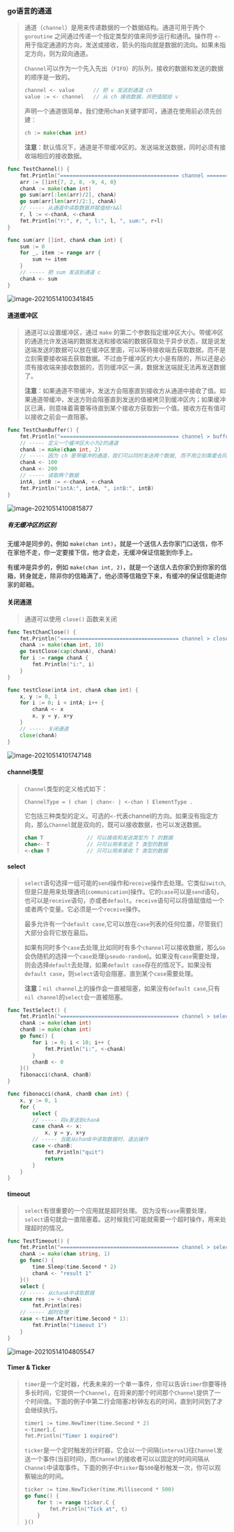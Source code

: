 ### go语言的通道

>   通道（`channel`）是用来传递数据的一个数据结构。通道可用于两个 `goroutine` 之间通过传递一个指定类型的值来同步运行和通讯。操作符 `<-` 用于指定通道的方向，发送或接收，箭头的指向就是数据的流向。如果未指定方向，则为双向通道。
>
>   `Channel`可以作为一个先入先出（`FIFO`）的队列，接收的数据和发送的数据的顺序是一致的。
>
>   ```go
>   channel <- value      // 把 v 发送到通道 ch
>   value := <- channel   // 从 ch 接收数据，并把值赋给 v
>   ```
>
>   声明一个通道很简单，我们使用chan关键字即可，通道在使用前必须先创建：
>
>   ```go
>   ch := make(chan int)
>   ```
>
>   **注意**：默认情况下，通道是不带缓冲区的。发送端发送数据，同时必须有接收端相应的接收数据。

```go
func TestChannel() {
	fmt.Println("====================================== channel ===========================")
	arr := []int{7, 2, 8, -9, 4, 0}
	chanA := make(chan int)
	go sum(arr[:len(arr)/2], chanA)
	go sum(arr[len(arr)/2:], chanA)
    // ----- 从通道中读取数据并赋值给r&&l
	r, l := <-chanA, <-chanA
	fmt.Println("r:", r, ", l:", l, ", sum:", r+l)
}

func sum(arr []int, chanA chan int) {
	sum := 0
	for _, item := range arr {
		sum += item
	}
	// ----- 把 sum 发送到通道 c
	chanA <- sum
}
```

![image-20210514100341845](https://typroa12138.oss-cn-hangzhou.aliyuncs.com/image/2021/05/2021051410034141.png)



#### 通道缓冲区

>   通道可以设置缓冲区，通过 `make` 的第二个参数指定缓冲区大小。带缓冲区的通道允许发送端的数据发送和接收端的数据获取处于异步状态，就是说发送端发送的数据可以放在缓冲区里面，可以等待接收端去获取数据，而不是立刻需要接收端去获取数据。不过由于缓冲区的大小是有限的，所以还是必须有接收端来接收数据的，否则缓冲区一满，数据发送端就无法再发送数据了。
>
>   **注意**：如果通道不带缓冲，发送方会阻塞直到接收方从通道中接收了值。如果通道带缓冲，发送方则会阻塞直到发送的值被拷贝到缓冲区内；如果缓冲区已满，则意味着需要等待直到某个接收方获取到一个值。接收方在有值可以接收之前会一直阻塞。

```go
func TestChanBuffer() {
	fmt.Println("====================================== channel > buffer ===========================")
	// ----- 定义一个缓冲区大小为2的通道
	chanA := make(chan int, 2)
	// ----- 因为 ch 是带缓冲的通道，我们可以同时发送两个数据, 而不用立刻需要去同步读取数据
	chanA <- 100
	chanA <- 200
	// ----- 读取两个数据
	intA, intB := <-chanA, <-chanA
	fmt.Println("intA:", intA, ", intB:", intB)
}
```

![image-20210514100815877](https://typroa12138.oss-cn-hangzhou.aliyuncs.com/image/2021/05/2021051410081515.png)

##### 有无缓冲区的区别

无缓冲是同步的，例如 `make(chan int)`，就是一个送信人去你家门口送信，你不在家他不走，你一定要接下信，他才会走，无缓冲保证信能到你手上。

有缓冲是异步的，例如 `make(chan int, 2)`，就是一个送信人去你家仍到你家的信箱，转身就走，除非你的信箱满了，他必须等信箱空下来，有缓冲的保证信能进你家的邮箱。



#### 关闭通道

>   通道可以使用 `close()` 函数来关闭

```go
func TestChanClose() {
	fmt.Println("====================================== channel > close ===========================")
	chanA := make(chan int, 10)
	go testClose(cap(chanA), chanA)
	for i := range chanA {
		fmt.Println("i:", i)
	}
}

func testClose(intA int, chanA chan int) {
	x, y := 0, 1
	for i := 0; i < intA; i++ {
		chanA <- x
		x, y = y, x+y
	}
	// ----- 关闭通道
	close(chanA)
}
```

![image-20210514101747148](https://typroa12138.oss-cn-hangzhou.aliyuncs.com/image/2021/05/2021051410174747.png)



#### channel类型

>   `Channel`类型的定义格式如下：
>
>   ```
>   ChannelType = ( chan | chan<- | <-chan ) ElementType .
>   ```
>
>   它包括三种类型的定义。可选的`<-`代表channel的方向。如果没有指定方向，那么`Channel`就是双向的，既可以接收数据，也可以发送数据。
>
>   ```go
>   chan T          	// 可以接收和发送类型为 T 的数据
>   chan<- T		  	// 只可以用来发送 T 类型的数据
>   <-chan T	      	// 只可以用来接收 T 类型的数据
>   ```



#### select

>   `select`语句选择一组可能的`send`操作和`receive`操作去处理。它类似`switch`,但是只是用来处理通讯(`communication`)操作。它的`case`可以是`send`语句，也可以是`receive`语句，亦或者`default`。`receive`语句可以将值赋值给一个或者两个变量。它必须是一个`receive`操作。
>
>   最多允许有一个`default case`,它可以放在`case`列表的任何位置，尽管我们大部分会将它放在最后。
>
>   如果有同时多个`case`去处理,比如同时有多个`channel`可以接收数据，那么`Go`会伪随机的选择一个`case`处理(`pseudo-random`)。如果没有`case`需要处理，则会选择`default`去处理，如果`default case`存在的情况下。如果没有`default case`，则`select`语句会阻塞，直到某个`case`需要处理。
>
>   __注意：__`nil channel`上的操作会一直被阻塞，如果没有`default case`,只有`nil channel`的`select`会一直被阻塞。

```go
func TestSelect() {
	fmt.Println("====================================== channel > select ===========================")
	chanA := make(chan int)
	chanB := make(chan int)
	go func() {
		for i := 0; i < 10; i++ {
			fmt.Println("i:", <-chanA)
		}
		chanB <- 0
	}()
	fibonacci(chanA, chanB)
}

func fibonacci(chanA, chanB chan int) {
	x, y := 0, 1
	for {
		select {
		// ----- 将x发送到chanA
		case chanA <- x:
			x, y = y, x+y
		// ----- 当能从chanB中读取数据时，退出操作
		case <-chanB:
			fmt.Println("quit")
			return
		}
	}
}
```



#### timeout

>   `select`有很重要的一个应用就是超时处理。 因为没有`case`需要处理，`select`语句就会一直阻塞着。这时候我们可能就需要一个超时操作，用来处理超时的情况。

```go
func TestTimeout() {
	fmt.Println("====================================== channel > select > timeout ===========================")
	chanA := make(chan string, 1)
	go func() {
		time.Sleep(time.Second * 2)
		chanA <- "result 1"
	}()
	select {
	// ----- 从chanA中读取数据
	case res := <-chanA:
		fmt.Println(res)
	// ----- 超时处理
	case <-time.After(time.Second * 1):
		fmt.Println("timeout 1")
	}
}
```

![image-20210514104805547](https://typroa12138.oss-cn-hangzhou.aliyuncs.com/image/2021/05/202105141048055.png)



#### Timer & Ticker

>   `timer`是一个定时器，代表未来的一个单一事件，你可以告诉`timer`你要等待多长时间，它提供一个`Channel`，在将来的那个时间那个`Channel`提供了一个时间值。下面的例子中第二行会阻塞`2`秒钟左右的时间，直到时间到了才会继续执行。
>
>   ```go
>   timer1 := time.NewTimer(time.Second * 2)
>   <-timer1.C
>   fmt.Println("Timer 1 expired")
>   ```
>
>   `ticker`是一个定时触发的计时器，它会以一个间隔(`interval`)往`Channel`发送一个事件(当前时间)，而`Channel`的接收者可以以固定的时间间隔从`Channel`中读取事件。下面的例子中`ticker`每`500`毫秒触发一次，你可以观察输出的时间。
>
>   ```go
>   ticker := time.NewTicker(time.Millisecond * 500)
>   go func() {
>       for t := range ticker.C {
>           fmt.Println("Tick at", t)
>       }
>   }()
>   ```